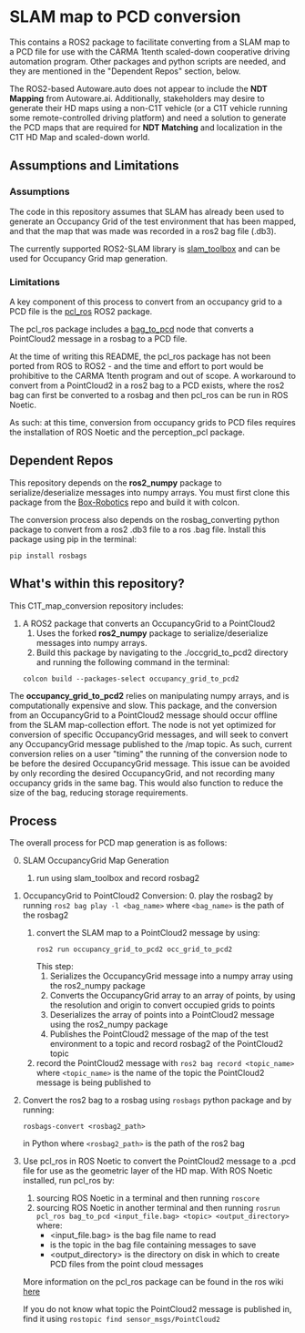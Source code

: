 # SLAM map to PCD conversion
This contains a ROS2 package to facilitate converting from a SLAM map to a PCD file for use with the CARMA 1tenth scaled-down cooperative driving automation program. Other packages and python scripts are needed, and they are mentioned in the "Dependent Repos" section, below.

The ROS2-based Autoware.auto does not appear to include the **NDT Mapping** from Autoware.ai.
Additionally, stakeholders may desire to generate their HD maps using a non-C1T vehicle (or a C1T vehicle running some remote-controlled driving platform) and need a solution to generate the PCD maps that are required for **NDT Matching** and localization in the C1T HD Map and scaled-down world.

## Assumptions and Limitations

### Assumptions
The code in this repository assumes that SLAM has already been used to generate an Occupancy Grid of the test environment that has been mapped, and that the map that was made was recorded in a ros2 bag file (.db3).

The currently supported ROS2-SLAM library is [slam_toolbox](https://github.com/SteveMacenski/slam_toolbox) and can be used for Occupancy Grid map generation.

### Limitations
A key component of this process to convert from an occupancy grid to a PCD file is the [pcl_ros](http://wiki.ros.org/pcl_ros) ROS2 package.

The pcl_ros package includes a [bag_to_pcd](http://wiki.ros.org/pcl_ros#bag_to_pcd) node that converts a PointCloud2 message in a rosbag to a PCD file.

At the time of writing this README, the pcl_ros package has not been ported from ROS to ROS2 - and the time and effort to port would be prohibitive to the CARMA 1tenth program and out of scope. A workaround to convert from a PointCloud2 in a ros2 bag to a PCD exists, where the ros2 bag can first be converted to a rosbag and then pcl_ros can be run in ROS Noetic.

As such: at this time, conversion from occupancy grids to PCD files requires the installation of ROS Noetic and the perception_pcl package.

## Dependent Repos
This repository depends on the **ros2_numpy** package to serialize/deserialize
messages into numpy arrays. You must first clone this package from the [Box-Robotics](https://github.com/Box-Robotics/ros2_numpy) repo and build it with colcon.

The conversion process also depends on the rosbag_converting python package to convert from a ros2 .db3 file to a ros .bag file.
Install this package using pip in the terminal:
```
pip install rosbags
```

## What's within this repository?
This C1T_map_conversion repository includes:

1. A ROS2 package that converts an OccupancyGrid to a PointCloud2
    1. Uses the forked **ros2_numpy** package to serialize/deserialize messages into numpy arrays.
    2. Build this package by navigating to the ./occgrid_to_pcd2 directory and running the following command in the terminal:
    ```
    colcon build --packages-select occupancy_grid_to_pcd2
    ```

The **occupancy_grid_to_pcd2** relies on manipulating numpy arrays, and is computationally expensive and slow.
This package, and the conversion from an OccupancyGrid to a PointCloud2 message should occur offline from the SLAM map-collection effort.
The node is not yet optimized for conversion of specific OccupancyGrid messages, and will seek to convert any OccupancyGrid message published to the /map topic.
As such, current conversion relies on a user "timing" the running of the conversion node to be before the desired OccupancyGrid message.
This issue can be avoided by only recording the desired OccupancyGrid, and not recording many occupancy grids in the same bag.
This would also function to reduce the size of the bag, reducing storage requirements.

## Process
The overall process for PCD map generation is as follows:

0. SLAM OccupancyGrid Map Generation
    1. run using slam_toolbox and record rosbag2
1. OccupancyGrid to PointCloud2 Conversion:
    0. play the rosbag2 by running `ros2 bag play -l <bag_name>` where `<bag_name>` is the path of the rosbag2
    1. convert the SLAM map to a PointCloud2 message by using:
        ```
        ros2 run occupancy_grid_to_pcd2 occ_grid_to_pcd2 
        ```
        This step:
        1. Serializes the OccupancyGrid message into a numpy array using the ros2_numpy package
        2. Converts the OccupancyGrid array to an array of points, by using the resolution and origin to convert occupied grids to points
        3. Deserializes the array of points into a PointCloud2 message using the ros2_numpy package
        4. Publishes the PointCloud2 message of the map of the test environment to a topic and record rosbag2 of the PointCloud2 topic
    2. record the PointCloud2 message with `ros2 bag record <topic_name>` where `<topic_name>` is the name of the topic the PointCloud2 message is being published to
2. Convert the ros2 bag to a rosbag using `rosbags` python package and by running:
    ```
    rosbags-convert <rosbag2_path>
    ```
    in Python where `<rosbag2_path>` is the path of the ros2 bag
3. Use pcl_ros in ROS Noetic to convert the PointCloud2 message to a .pcd file for use as the geometric layer of the HD map. With ROS Noetic installed, run pcl_ros by:

    1. sourcing ROS Noetic in a terminal and then running `roscore`
    2. sourcing ROS Noetic in another terminal and then running `rosrun pcl_ros bag_to_pcd <input_file.bag> <topic> <output_directory>` where:
        - <input_file.bag> is the bag file name to read
        - <topic> is the topic in the bag file containing messages to save
        - <output_directory> is the directory on disk in which to create PCD files from the point cloud messages

    More information on the pcl_ros package can be found in the ros wiki [here](https://wiki.ros.org/pcl_ros#bag_to_pcd)

    If you do not know what topic the PointCloud2 message is published in, find it using `rostopic find sensor_msgs/PointCloud2`
